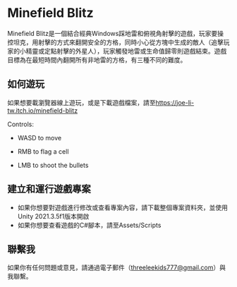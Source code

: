 # Minefield Blitz

Minefield Blitz是一個結合經典Windows踩地雷和俯視角射擊的遊戲，玩家要操控坦克，用射擊的方式來翻開安全的方格，同時小心從方塊中生成的敵人（追擊玩家的小精靈或定點射擊的外星人），玩家觸發地雷或生命值歸零則遊戲結束。遊戲目標為在最短時間內翻開所有非地雷的方格，有三種不同的難度。


## 如何遊玩

如果想要載瀏覽器線上遊玩，或是下載遊戲檔案，請至<https://joe-li-tw.itch.io/minefield-blitz>

Controls:
- WASD to move

- RMB to flag a cell 

- LMB to shoot the bullets


## 建立和運行遊戲專案

- 如果你想要對遊戲進行修改或查看專案內容，請下載整個專案資料夾，並使用Unity 2021.3.5f1版本開啟
- 如果你想要查看遊戲的C#腳本，請至Assets/Scripts

## 聯繫我

 如果你有任何問題或意見，請通過電子郵件（threeleekids777@gmail.com）與我聯繫。


